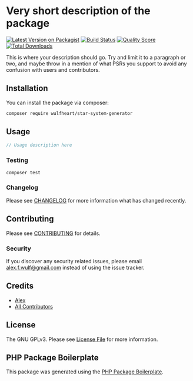 # Very short description of the package

[![Latest Version on Packagist](https://img.shields.io/packagist/v/wulfheart/star-system-generator.svg?style=flat-square)](https://packagist.org/packages/wulfheart/star-system-generator)
[![Build Status](https://img.shields.io/travis/wulfheart/star-system-generator/master.svg?style=flat-square)](https://travis-ci.org/wulfheart/star-system-generator)
[![Quality Score](https://img.shields.io/scrutinizer/g/wulfheart/star-system-generator.svg?style=flat-square)](https://scrutinizer-ci.com/g/wulfheart/star-system-generator)
[![Total Downloads](https://img.shields.io/packagist/dt/wulfheart/star-system-generator.svg?style=flat-square)](https://packagist.org/packages/wulfheart/star-system-generator)

This is where your description should go. Try and limit it to a paragraph or two, and maybe throw in a mention of what PSRs you support to avoid any confusion with users and contributors.

## Installation

You can install the package via composer:

```bash
composer require wulfheart/star-system-generator
```

## Usage

``` php
// Usage description here
```

### Testing

``` bash
composer test
```

### Changelog

Please see [CHANGELOG](CHANGELOG.md) for more information what has changed recently.

## Contributing

Please see [CONTRIBUTING](CONTRIBUTING.md) for details.

### Security

If you discover any security related issues, please email alex.f.wulf@gmail.com instead of using the issue tracker.

## Credits

- [Alex](https://github.com/wulfheart)
- [All Contributors](../../contributors)

## License

The GNU GPLv3. Please see [License File](LICENSE.md) for more information.

## PHP Package Boilerplate

This package was generated using the [PHP Package Boilerplate](https://laravelpackageboilerplate.com).